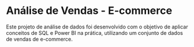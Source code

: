 # Análise de Vendas - E-commerce
Este projeto de análise de dados foi desenvolvido com o objetivo de aplicar conceitos de SQL e Power BI na prática, utilizando um conjunto de dados de vendas de e-commerce.
